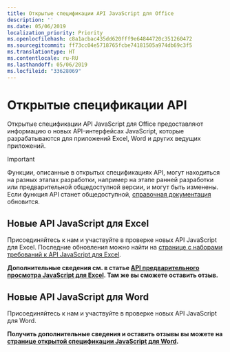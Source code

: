 ```yaml
---
title: Открытые спецификации API JavaScript для Office
description: ''
ms.date: 05/06/2019
localization_priority: Priority
ms.openlocfilehash: c8a1acbac435dd620fff9e64844720c351260472
ms.sourcegitcommit: ff73cc04e5718765fcbe74181505a974db69c3f5
ms.translationtype: HT
ms.contentlocale: ru-RU
ms.lasthandoff: 05/06/2019
ms.locfileid: "33628069"
---
```

# <a name="api-open-specifications"></a>Открытые спецификации API

Открытые спецификации API JavaScript для Office предоставляют информацию о новых API-интерфейсах JavaScript, которые разрабатываются для приложений Excel, Word и других ведущих приложений.

> [!IMPORTANT]
> Функции, описанные в открытых спецификациях API, могут находиться на разных этапах разработки, например на этапе ранней разработки или предварительной общедоступной версии, и могут быть изменены. Если функция API станет общедоступной, [справочная документация](/javascript/api/overview/office) обновится.

## <a name="new-excel-javascript-apis"></a>Новые API JavaScript для Excel

Присоединяйтесь к нам и участвуйте в проверке новых API JavaScript для Excel. Последние обновления можно найти на [странице с наборами требований к API JavaScript для Excel](./requirement-sets/excel-api-requirement-sets.md#excel-javascript-preview-apis).

**Дополнительные сведения см. в статье [API предварительного просмотра JavaScript для Excel](/javascript/api/excel). Там же вы сможете оставить отзыв.**

## <a name="new-word-javascript-apis"></a>Новые API JavaScript для Word

Присоединяйтесь к нам и участвуйте в проверке новых API JavaScript для Word.

**Получить дополнительные сведения и оставить отзывы вы можете на [странице открытой спецификации JavaScript для Word](https://github.com/OfficeDev/office-js-docs/tree/WordJs_OpenSpec).**
